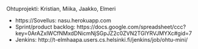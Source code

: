 Ohtuprojekti: Kristian, Miika, Jaakko, Elmeri

<ul>
  <li>https://Sovellus: nasu.herokuapp.com</li>
  <li>Sprint/product backlog: https://docs.google.com/spreadsheet/ccc?key=0ArAZxlWCfNMxdDNicmNjSGpJZ2c0ZVN2TGlYRVJMYXc#gid=7</li>
  <li>Jenkins: http://t-elmhaapa.users.cs.helsinki.fi/jenkins/job/ohtu-mini/</li>
</ul>